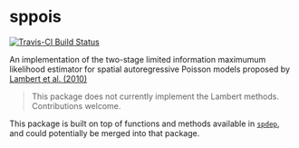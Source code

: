 # sppois
[![Travis-CI Build Status](https://travis-ci.org/gregmacfarlane/sppois.svg?branch=master)](https://travis-ci.org/gregmacfarlane/sppois)

An implementation of the two-stage limited information maximumum likelihood
estimator for spatial autoregressive Poisson models proposed by [Lambert et al.
(2010)](http://dx.doi.org/10.1016/j.regsciurbeco.2010.04.001)

> This package does not currently implement the Lambert methods. Contributions welcome.

This package is built on top of functions and methods available in
[`spdep`](https://cran.r-project.org/web/packages/spdep/index.html), and could
potentially be merged into that package.
